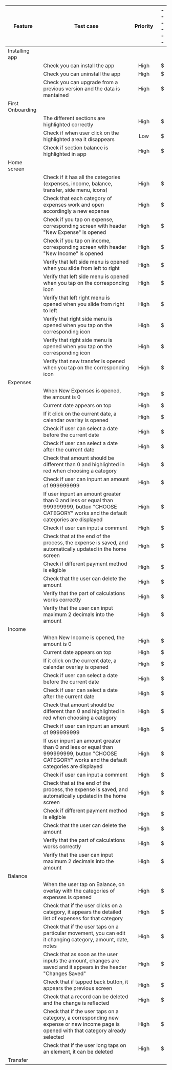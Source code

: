 |Feature| Test case        | Priority      | ------|
|-------| ---------------- |:-------------:| -----:|
|Installing app||||
||Check you can install the app               | High      |   $ |
||Check you can uninstall the app               | High      |    $ |
||Check you can upgrade from a previous version and the data is mantained|High|    $ |
|First Onboarding||||
||The different sections are highlighted correctly               | High      |   $ |
||Check if when user click on the highlighted area it disappears               | Low      |   $ |
||Check if section balance is highlighted in app | High      |   $ |
|Home screen||||
||Check if it has all the categories (expenses, income, balance, transfer, side menu, icons)               | High      |   $ |
||Check that each category of expenses work and open accordingly a new expense               | High      |   $ |
||Check if you tap on expense, corresponding screen with header "New Expense" is opened              | High      |   $ |
||Check if you tap on income, corresponding screen with header "New Income" is opened              | High      |   $ |
||Verify that left side menu is opened when you slide from left to right              | High      |   $ |
||Verify that left side menu is opened when you tap on the corresponding icon              | High      |   $ |
||Verify that left right menu is opened when you slide from right to left              | High      |   $ |
||Verify that right side menu is opened when you tap on the corresponding icon              | High      |   $ |
||Verify that right side menu is opened when you tap on the corresponding icon              | High      |   $ |
||Verify that new transfer is opened when you tap on the corresponding icon              | High      |   $ |
|Expenses||||
||When New Expenses is opened, the amount is 0              | High      |   $ |
||Current date appears on top              | High      |   $ |
||If it click on the current date, a calendar overlay is opened              | High      |   $ |
||Check if user can select a date before the current date              | High      |   $ |
||Check if user can select a date after the current date              | High      |   $ |
||Check that amount should be different than 0 and highlighted in red when choosing a category              | High      |   $ |
||Check if user can inpunt an amount of 999999999              | High      |   $ |
||If user inpunt an amount greater than 0 and less or equal than 999999999, button "CHOOSE CATEGORY" works and the default categories are displayed             | High      |   $ |
||Check if user can input a comment              | High      |   $ |
||Check that at the end of the process, the expense is saved, and automatically updated in the home screen              | High      |   $ |
||Check if different payment method is eligible              | High      |   $ |
||Check that the user can delete the amount              | High      |   $ |
||Verify that the part of calculations works correctly              | High      |   $ |
||Verify that the user can input maximum 2 decimals into the amount              | High      |   $ |
|Income||||
||When New Income is opened, the amount is 0              | High      |   $ |
||Current date appears on top              | High      |   $ |
||If it click on the current date, a calendar overlay is opened              | High      |   $ |
||Check if user can select a date before the current date              | High      |   $ |
||Check if user can select a date after the current date              | High      |   $ |
||Check that amount should be different than 0 and highlighted in red when choosing a category              | High      |   $ |
||Check if user can inpunt an amount of 999999999              | High      |   $ |
||If user inpunt an amount greater than 0 and less or equal than 999999999, button "CHOOSE CATEGORY" works and the default categories are displayed             | High      |   $ |
||Check if user can input a comment              | High      |   $ |
||Check that at the end of the process, the expense is saved, and automatically updated in the home screen              | High      |   $ |
||Check if different payment method is eligible              | High      |   $ |
||Check that the user can delete the amount              | High      |   $ |
||Verify that the part of calculations works correctly              | High      |   $ |
||Verify that the user can input maximum 2 decimals into the amount              | High      |   $ |
|Balance||||
||When the user tap on Balance, on overlay with the categories of expenses is opened              | High      |   $ |
||Check that if the user clicks on a category, it appears the detailed list of expenses for that category              | High      |   $ |
||Check that if the user taps on a particular movement, you can edit it changing category, amount, date, notes              | High      |   $ |
||Check that as soon as the user inputs the amount, changes are saved and it appears in the header "Changes Saved"              | High      |   $ |
||Check that if tapped back button, it appears the previous screen           | High      |   $ |
||Check that a record can be deleted and the change is reflected           | High      |   $ |
||Check that if the user taps on a category, a corresponding new expense or new income page is opened with that category already selected           | High      |   $ |
||Check that if the user long taps on an element, it can be deleted           | High      |   $ |
|Transfer||||